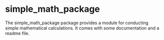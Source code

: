 # simple_math_package

The simple_math_package package provides a module for conducting simple mathematical calculations. It comes with some documentation and a readme file.
